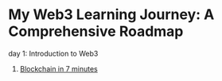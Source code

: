 # My Web3 Learning Journey: A Comprehensive Roadmap

day 1: Introduction to Web3

1. [Blockchain in 7 minutes](https://www.youtube.com/watch?v=yubzJw0uiE4)
